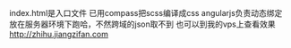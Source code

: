 index.html是入口文件
已用compass把scss编译成css
angularjs负责动态绑定
放在服务器环境下跑哈，不然跨域的json取不到
也可以到我的vps上查看效果 http://zhihu.jiangzifan.com